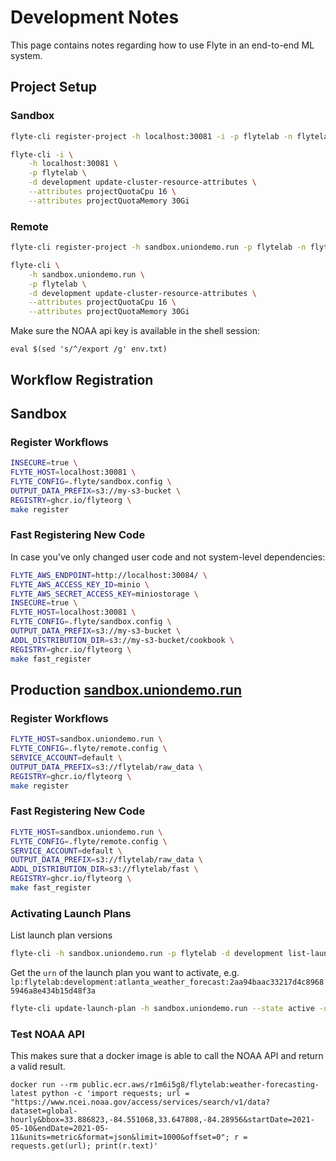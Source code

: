 # Development Notes

This page contains notes regarding how to use Flyte in an end-to-end ML
system.

## Project Setup

### Sandbox

```bash
flyte-cli register-project -h localhost:30081 -i -p flytelab -n flytelab -d 'ML projects using Flyte'
```

```bash
flyte-cli -i \
    -h localhost:30081 \
    -p flytelab \
    -d development update-cluster-resource-attributes \
    --attributes projectQuotaCpu 16 \
    --attributes projectQuotaMemory 30Gi
```

### Remote

```bash
flyte-cli register-project -h sandbox.uniondemo.run -p flytelab -n flytelab -d 'ML projects using Flyte'
```

```bash
flyte-cli \
    -h sandbox.uniondemo.run \
    -p flytelab \
    -d development update-cluster-resource-attributes \
    --attributes projectQuotaCpu 16 \
    --attributes projectQuotaMemory 30Gi
```


Make sure the NOAA api key is available in the shell session:
```
eval $(sed 's/^/export /g' env.txt)
```

## Workflow Registration

## Sandbox

### Register Workflows

```bash
INSECURE=true \
FLYTE_HOST=localhost:30081 \
FLYTE_CONFIG=.flyte/sandbox.config \
OUTPUT_DATA_PREFIX=s3://my-s3-bucket \
REGISTRY=ghcr.io/flyteorg \
make register
```

### Fast Registering New Code

In case you've only changed user code and not system-level dependencies:

```bash
FLYTE_AWS_ENDPOINT=http://localhost:30084/ \
FLYTE_AWS_ACCESS_KEY_ID=minio \
FLYTE_AWS_SECRET_ACCESS_KEY=miniostorage \
INSECURE=true \
FLYTE_HOST=localhost:30081 \
FLYTE_CONFIG=.flyte/sandbox.config \
OUTPUT_DATA_PREFIX=s3://my-s3-bucket \
ADDL_DISTRIBUTION_DIR=s3://my-s3-bucket/cookbook \
REGISTRY=ghcr.io/flyteorg \
make fast_register
```

## Production [sandbox.uniondemo.run](https://sandbox.uniondemo.run/console)

### Register Workflows

```bash
FLYTE_HOST=sandbox.uniondemo.run \
FLYTE_CONFIG=.flyte/remote.config \
SERVICE_ACCOUNT=default \
OUTPUT_DATA_PREFIX=s3://flytelab/raw_data \
REGISTRY=ghcr.io/flyteorg \
make register
```

### Fast Registering New Code

```bash
FLYTE_HOST=sandbox.uniondemo.run \
FLYTE_CONFIG=.flyte/remote.config \
SERVICE_ACCOUNT=default \
OUTPUT_DATA_PREFIX=s3://flytelab/raw_data \
ADDL_DISTRIBUTION_DIR=s3://flytelab/fast \
REGISTRY=ghcr.io/flyteorg \
make fast_register
```

### Activating Launch Plans

List launch plan versions

```bash
flyte-cli -h sandbox.uniondemo.run -p flytelab -d development list-launch-plan-versions
```

Get the `urn` of the launch plan you want to activate, e.g. `lp:flytelab:development:atlanta_weather_forecast:2aa94baac33217d4c89685946a8e434b15d48f3a`

```bash
flyte-cli update-launch-plan -h sandbox.uniondemo.run --state active -u lp:flytelab:development:atlanta_weather_forecast:2aa94baac33217d4c89685946a8e434b15d48f3a
```

### Test NOAA API

This makes sure that a docker image is able to call the NOAA API and return a valid result.

```
docker run --rm public.ecr.aws/r1m6i5g8/flytelab:weather-forecasting-latest python -c 'import requests; url = "https://www.ncei.noaa.gov/access/services/search/v1/data?dataset=global-hourly&bbox=33.886823,-84.551068,33.647808,-84.28956&startDate=2021-05-10&endDate=2021-05-11&units=metric&format=json&limit=1000&offset=0"; r = requests.get(url); print(r.text)'
```
